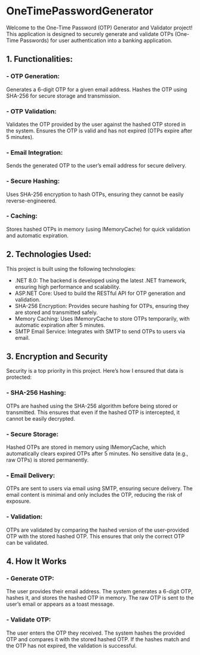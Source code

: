 # OneTimePasswordGenerator

Welcome to the One-Time Password (OTP) Generator and Validator project! This application is designed to securely generate and validate OTPs (One-Time Passwords) for user authentication into a banking application.

## 1. Functionalities:
### - OTP Generation:
Generates a 6-digit OTP for a given email address.
Hashes the OTP using SHA-256 for secure storage and transmission.

### - OTP Validation:
Validates the OTP provided by the user against the hashed OTP stored in the system.
Ensures the OTP is valid and has not expired (OTPs expire after 5 minutes).

### - Email Integration:
Sends the generated OTP to the user’s email address for secure delivery.

### - Secure Hashing:
Uses SHA-256 encryption to hash OTPs, ensuring they cannot be easily reverse-engineered.

### - Caching:
Stores hashed OTPs in memory (using IMemoryCache) for quick validation and automatic expiration.

## 2. Technologies Used:
This project is built using the following technologies:
- .NET 8.0: The backend is developed using the latest .NET framework, ensuring high performance and scalability.
- ASP.NET Core: Used to build the RESTful API for OTP generation and validation.
- SHA-256 Encryption: Provides secure hashing for OTPs, ensuring they are stored and transmitted safely.
- Memory Caching: Uses IMemoryCache to store OTPs temporarily, with automatic expiration after 5 minutes.
- SMTP Email Service: Integrates with SMTP to send OTPs to users via email.

## 3. Encryption and Security
Security is a top priority in this project. Here’s how I ensured that data is protected:
### - SHA-256 Hashing:
OTPs are hashed using the SHA-256 algorithm before being stored or transmitted.
This ensures that even if the hashed OTP is intercepted, it cannot be easily decrypted.

### - Secure Storage:
Hashed OTPs are stored in memory using IMemoryCache, which automatically clears expired OTPs after 5 minutes.
No sensitive data (e.g., raw OTPs) is stored permanently.

### - Email Delivery:
OTPs are sent to users via email using SMTP, ensuring secure delivery.
The email content is minimal and only includes the OTP, reducing the risk of exposure.

### - Validation:
OTPs are validated by comparing the hashed version of the user-provided OTP with the stored hashed OTP.
This ensures that only the correct OTP can be validated.

## 4. How It Works
### - Generate OTP:
The user provides their email address.
The system generates a 6-digit OTP, hashes it, and stores the hashed OTP in memory.
The raw OTP is sent to the user’s email or appears as a toast message.

### - Validate OTP:
The user enters the OTP they received.
The system hashes the provided OTP and compares it with the stored hashed OTP.
If the hashes match and the OTP has not expired, the validation is successful.

